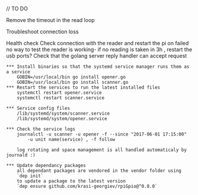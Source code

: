 // TO DO

Remove the timeout in the read loop

Troubleshoot connection loss


Health check
	Check connection with the reader and restart the pi on failed
		no way to test the reader is working- if no reading is taken in 3h , restart the usb ports?
	Check that the golang server reply handler can accept request

	*** Install binaries so that the systemd service manager runs them as a service
		GOBIN=/usr/local/bin go install opener.go
		GOBIN=/usr/local/bin go install scanner.go
	*** Restart the services to run the latest installed files
		systemctl restart opener.service
		systemctl restart scanner.service

	*** Service config files
		/lib/systemd/system/scanner.service
		/lib/systemd/system/opener.service

	*** Check the service logs
		journalctl -u scanner -u opener -f --since "2017-06-01 17:15:00"
			-u unit name(service) , -f follow

		log rotating and space management is all handled automaticaly by journald :)

	*** Update dependancy packages
		all dependant packages are vendored in the vendor folder using
		`dep init`
		to update a package to the latest version
		`dep ensure github.com/krasi-georgiev/rpiGpio@^0.8.0`
